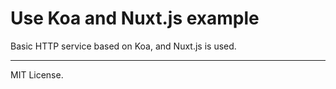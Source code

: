 # Use Koa and Nuxt.js example

Basic HTTP service based on Koa, and Nuxt.js is used.

---
MIT License.